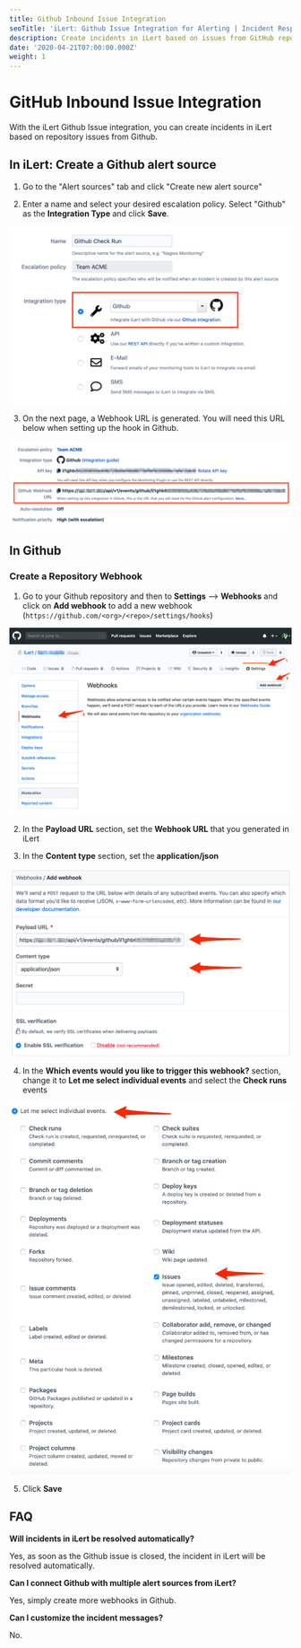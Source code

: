 ```yaml
---
title: Github Inbound Issue Integration
seoTitle: 'iLert: Github Issue Integration for Alerting | Incident Response | Uptime'
description: Create incidents in iLert based on issues from GitHub repositories.
date: '2020-04-21T07:00:00.000Z'
weight: 1
---
```


# GitHub Inbound Issue Integration

With the iLert Github Issue integration, you can create incidents in iLert based on repository issues from Github.

## In iLert: Create a Github alert source <a id="create-alert-source"></a>

1. Go to the "Alert sources" tab and click "Create new alert source"

2. Enter a name and select your desired escalation policy. Select "Github" as the **Integration Type** and click **Save**.

![](../../.gitbook/assets/ghii1.png)

3. On the next page, a Webhook URL is generated. You will need this URL below when setting up the hook in Github.

![](../../.gitbook/assets/ghii2.png)

## In Github <a id="in-github"></a>

### Create a Repository Webhook

1. Go to your Github repository and then to **Settings** --&gt; **Webhooks** and click on **Add webhook** to add a new webhook \(`https://github.com/<org>/<repo>/settings/hooks`\)

![](../../.gitbook/assets/ghii3.png)

2. In the **Payload URL** section, set the **Webhook URL** that you generated in iLert

3. In the **Content type** section, set the **application/json**

![](../../.gitbook/assets/ghii4.png)

4. In the **Which events would you like to trigger this webhook?** section, change it to **Let me select individual events** and select the **Check runs** events

![](../../.gitbook/assets/ghii5.png)

5. Click **Save**

## FAQ <a id="faq"></a>

**Will incidents in iLert be resolved automatically?**

Yes, as soon as the Github issue is closed, the incident in iLert will be resolved automatically.

**Can I connect Github with multiple alert sources from iLert?**

Yes, simply create more webhooks in Github.

**Can I customize the incident messages?**

No.

